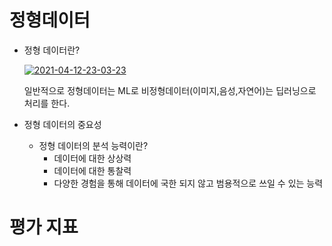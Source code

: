 # 정형데이터

- 정형 데이터란?

  <a href="https://ibb.co/HYw9FKh"><img src="https://i.ibb.co/xG9rC2F/2021-04-12-23-03-23.png" alt="2021-04-12-23-03-23" border="0"></a>

  일반적으로 정형데이터는 ML로 비정형데이터(이미지,음성,자연어)는 딥러닝으로 처리를 한다.

  

- 정형 데이터의 중요성

  - 정형 데이터의 분석 능력이란?
    - 데이터에 대한 상상력
    - 데이터에 대한 통찰력
    - 다양한 경험을 통해 데이터에 국한 되지 않고 범용적으로 쓰일 수 있는 능력



# 평가 지표